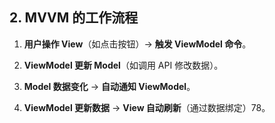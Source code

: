 ## **2. MVVM 的工作流程**

1. **用户操作 View**（如点击按钮）→ **触发 ViewModel 命令**。
    
2. **ViewModel 更新 Model**（如调用 API 修改数据）。
    
3. **Model 数据变化** → **自动通知 ViewModel**。
    
4. **ViewModel 更新数据** → **View 自动刷新**（通过数据绑定）78。